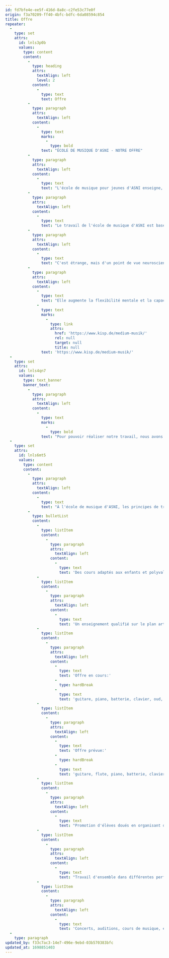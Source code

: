 ```yaml
---
id: fd7bfe4e-ee5f-416d-8a8c-c2fe53c77e0f
origin: f3a70209-ff40-4bfc-bdfc-6da08594c854
title: Offre
repeater:
  -
    type: set
    attrs:
      id: lnls3p0b
      values:
        type: content
        content:
          -
            type: heading
            attrs:
              textAlign: left
              level: 2
            content:
              -
                type: text
                text: Offre
          -
            type: paragraph
            attrs:
              textAlign: left
            content:
              -
                type: text
                marks:
                  -
                    type: bold
                text: "ÉCOLE DE MUSIQUE D'ASNI - NOTRE OFFRE"
          -
            type: paragraph
            attrs:
              textAlign: left
            content:
              -
                type: text
                text: "L'école de musique pour jeunes d'ASNI enseigne, indépendamment de toute autre représentation de genre, garçons et filles; tous les enfants d'ASNI et des environs sont admis dans la classe et sont bienvenus."
          -
            type: paragraph
            attrs:
              textAlign: left
            content:
              -
                type: text
                text: "Le travail de l'école de musique d'ASNI est basé sur la connaissance scientifique que l'éducation musicale a : la plus grande influence sur le développement neuronal de nos enfants."
          -
            type: paragraph
            attrs:
              textAlign: left
            content:
              -
                type: text
                text: "C'est étrange, mais d'un point de vue neuroscientifique, tout indique que la performance la plus inutile dont les humains sont capables - et qui est sans aucun doute un chant insouciant et involontaire - présente le plus grand avantage pour le développement du cerveau des enfants\" (Prof. Dr. Gerald Hüther, directeur du Centre de recherche en prévention neurobiologique de l'Université de Göttingen et de Mannheim / Heidelberg). L'éducation musicale est donc propice à l'enseignement général."
          -
            type: paragraph
            attrs:
              textAlign: left
            content:
              -
                type: text
                text: "Elle augmente la flexibilité mentale et la capacité de se concentrer rapidement sur une nouvelle pensée. Et comme l'a souligné le Rotman Research Institute, en Ontario, l'expression linguistique des enfants est positivement influencée par un travail musical. "
              -
                type: text
                marks:
                  -
                    type: link
                    attrs:
                      href: 'https://www.kisp.de/medium-musik/'
                      rel: null
                      target: null
                      title: null
                text: 'https://www.kisp.de/medium-musik/'
  -
    type: set
    attrs:
      id: lnls4qn7
      values:
        type: text_banner
        banner_text:
          -
            type: paragraph
            attrs:
              textAlign: left
            content:
              -
                type: text
                marks:
                  -
                    type: bold
                text: "Pour pouvoir réaliser notre travail, nous avons besoin du soutien d'un large cercle de sponsors."
  -
    type: set
    attrs:
      id: lnls6mt5
      values:
        type: content
        content:
          -
            type: paragraph
            attrs:
              textAlign: left
            content:
              -
                type: text
                text: "À l'école de musique d'ASNI, les principes de travail suivants s'appliquent :"
          -
            type: bulletList
            content:
              -
                type: listItem
                content:
                  -
                    type: paragraph
                    attrs:
                      textAlign: left
                    content:
                      -
                        type: text
                        text: 'Des cours adaptés aux enfants et polyvalents'
              -
                type: listItem
                content:
                  -
                    type: paragraph
                    attrs:
                      textAlign: left
                    content:
                      -
                        type: text
                        text: 'Un enseignement qualifié sur le plan artistique et pédagogique par des professeurs qualifiés'
              -
                type: listItem
                content:
                  -
                    type: paragraph
                    attrs:
                      textAlign: left
                    content:
                      -
                        type: text
                        text: 'Offre en cours:'
                      -
                        type: hardBreak
                      -
                        type: text
                        text: 'guitare, piano, batterie, clavier, oud, banjo'
              -
                type: listItem
                content:
                  -
                    type: paragraph
                    attrs:
                      textAlign: left
                    content:
                      -
                        type: text
                        text: 'Offre prévue:'
                      -
                        type: hardBreak
                      -
                        type: text
                        text: 'guitare, flute, piano, batterie, clavier, ouds, violon, violoncelle, contrebasse'
              -
                type: listItem
                content:
                  -
                    type: paragraph
                    attrs:
                      textAlign: left
                    content:
                      -
                        type: text
                        text: "Promotion d'élèves doués en organisant des performances individuelles et des concerts"
              -
                type: listItem
                content:
                  -
                    type: paragraph
                    attrs:
                      textAlign: left
                    content:
                      -
                        type: text
                        text: "Travail d'ensemble dans différentes performances et groupes d'âge"
              -
                type: listItem
                content:
                  -
                    type: paragraph
                    attrs:
                      textAlign: left
                    content:
                      -
                        type: text
                        text: 'Concerts, auditions, cours de musique, événements'
  -
    type: paragraph
updated_by: f33c7ac3-14e7-496e-9ebd-03b570383bfc
updated_at: 1698851403
---
```


